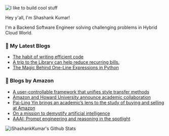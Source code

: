 ![I like to build cool stuff](https://res.cloudinary.com/dt8g3rhcy/image/upload/v1595929574/i_like_to_build_cool_shit._1_nzbwjh.png)

Hey y'all, I'm Shashank Kumar! 

I'm a Backend Software Engineer solving challenging problems in Hybrid Cloud World.

### 📕 My Latest Blogs
<!-- BLOG-POST-LIST:START -->
- [The habit of writing efficient code](https://medium.com/@ishashankkumar/the-habit-of-writing-efficient-code-153b05f04269?source=rss-d24dda280d5f------2)
- [A trip to the Library can help reduce recurring bills.](https://medium.com/swlh/a-trip-to-the-library-can-help-reduce-recurring-bills-23bca495cdf5?source=rss-d24dda280d5f------2)
- [The Magic Behind One-Line Expressions in Python](https://medium.com/swlh/the-magic-behind-one-line-expressions-in-python-816c10180c5c?source=rss-d24dda280d5f------2)
<!-- BLOG-POST-LIST:END -->

### 📕 Blogs by Amazon
<!-- AMAZON-BLOG-POST-LIST:START -->
- [A user-controllable framework that unifies style transfer methods](https://www.amazon.science/blog/a-user-controllable-framework-that-unifies-style-transfer-methods)
- [Amazon and Howard University announce academic collaboration](https://www.amazon.science/latest-news/amazon-and-howard-university-announce-academic-collaboration)
- [Pai-Ling Yin brings an academic’s lens to the study of buying and selling at Amazon](https://www.amazon.science/working-at-amazon/pai-ling-yin-brings-an-academics-lens-to-the-study-of-buying-and-selling-at-amazon)
- [On a mission to demystify artificial intelligence](https://www.amazon.science/working-at-amazon/parmida-beigi-bigdataqueen-machine-learning-advice)
- [AAAI: Prompt engineering and reasoning in the spotlight](https://www.amazon.science/blog/aaai-prompt-engineering-and-reasoning-in-the-spotlight)
<!-- AMAZON-BLOG-POST-LIST:END -->



<img align="center" alt="iShashankKumar's Github Stats" src="https://github-readme-stats.vercel.app/api?username=ishashankkumar&show_icons=true&hide_border=true" />
